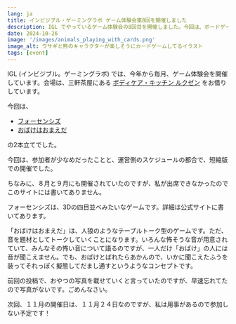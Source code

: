 ```yaml
---
lang: ja
title: インビジブル・ゲーミングラボ ゲーム体験会第8回を開催しました
description: IGL でやっているゲーム体験会の8回目を開催しました。今回は、ボードゲーム会でした。
date: 2024-10-26
image: '/images/animals_playing_with_cards.png'
image_alt: ウサギと熊のキャラクターが楽しそうにカードゲームしてるイラスト
tags: [event]
---
```


IGL (インビジブル。ゲーミングラボ) では、今年から毎月、ゲーム体験会を開催しています。会場は、三軒茶屋にある [ボディケア・キッチン ルクゼン](https://luxen.jp/) をお借りしています。

今回は、

- [フォーセンシズ](https://sugorokuya.jp/p/four-senses)
- [おばけはおまえだ](https://gift10industry.myshopify.com/products/you-are-the-ghost)

の2本立てでした。

今回は、参加者が少なめだったことと、運営側のスケジュールの都合で、短縮版での開催でした。

ちなみに、８月と９月にも開催されていたのですが、私が出席できなかったのでこのサイトには書いてありません。

フォーセンシズは、3Dの四目並べみたいなゲームです。詳細は公式サイトに書いてあります。

「おばけはおまえだ」は、人狼のようなテーブルトーク型のゲームです。ただ、音を題材としてトークしていくことになります。いろんな怖そうな音が用意されていて、みんなその怖い音について語るのですが、一人だけ「おばけ」の人には音が聞こえません。でも、おばけとばれたらあかんので、いかに聞こえたふうを装ってそれっぽく擬態してだまし通すというようなコンセプトです。

前回の投稿で、おやつの写真を載せていくと言っていたのですが、早速忘れてたので写真がないです。ごめんなさい。

次回、１１月の開催日は、１１月２４日なのですが、私は用事があるので参加しない予定です！
